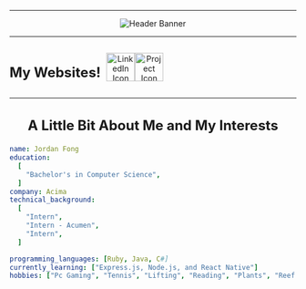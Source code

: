 <hr />

<div align="center">
  <img
    src="https://capsule-render.vercel.app/api?type=venom&color=gradient&height=300&section=header&text=Hey%20there%20👋&fontSize=90"
    alt="Header Banner"
  />
</div>

<hr />

<div align="center" style="display: flex; align-items: center;">
  <h1 style="font-size: 24px; margin-right: 10px;">My Websites!</h1>
  <a href="https://www.linkedin.com/in/jordan-fong-75b286219/">
    <img
      height="50"
      src="https://github.com/user-attachments/assets/1952fe5a-a098-42ee-9158-8599b1a43983"
      alt="LinkedIn Icon"
    />
  </a>
  <a href="https://tennis-mern.vercel.app/">
    <img
      height="50"
      src="https://github.com/user-attachments/assets/7e27ea6e-5563-4b17-bddd-5670bf157de8"
      alt="Project Icon"
      style="border: none; outline: none;"
    />
  </a>
</div>


<hr />

<div align="center">
  <h2 style="font-size: 24px;">A Little Bit About Me and My Interests</h2>
</div>

```yaml
name: Jordan Fong
education:
  [
    "Bachelor's in Computer Science",
  ]
company: Acima
technical_background:
  [
    "Intern",
    "Intern - Acumen",
    "Intern",
  ]

programming_languages: [Ruby, Java, C#]
currently_learning: ["Express.js, Node.js, and React Native"]
hobbies: ["Pc Gaming", "Tennis", "Lifting", "Reading", "Plants", "Reef Tanks"]
```


<!--
**21jfong/21jfong** is a ✨ _special_ ✨ repository because its `README.md` (this file) appears on your GitHub profile.

Here are some ideas to get you started:

- 🔭 I’m currently working on ...
- 🌱 I’m currently learning ...
- 👯 I’m looking to collaborate on ...
- 🤔 I’m looking for help with ...
- 💬 Ask me about ...
- 📫 How to reach me: ...
- 😄 Pronouns: ...
- ⚡ Fun fact: ...
-->
